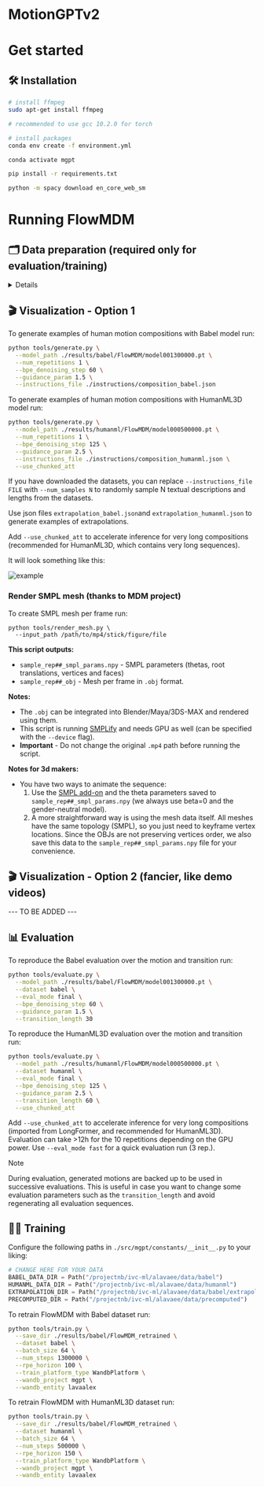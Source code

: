 # MotionGPTv2

# Get started

## 🛠️ Installation

```bash
# install ffmpeg
sudo apt-get install ffmpeg

# recommended to use gcc 10.2.0 for torch

# install packages
conda env create -f environment.yml

conda activate mgpt

pip install -r requirements.txt

python -m spacy download en_core_web_sm
```

# Running FlowMDM

## 🗂️ Data preparation (required only for evaluation/training)

<details>

**HumanML3D dataset**:

Follow the instructions in [HumanML3D](https://github.com/EricGuo5513/HumanML3D.git),
then copy the resulting dataset to our repository:

```bash
cp -r ../HumanML3D/HumanML3D ./dataset/HumanML3D
```

**Babel dataset**:

1. Download the processed version [here](https://drive.google.com/file/d/18a4eRh8mbIFb55FMHlnmI8B8tSTkbp4t/view?usp=share_link), and place it at `./dataset/babel`.

2. Download the following [here](https://drive.google.com/file/d/1PBlbxawaeFTxtKkKDsoJwQGuDTdp52DD/view?usp=sharing), and place it at `./dataset/babel`.

</details>

## 🎬 Visualization - Option 1

To generate examples of human motion compositions with Babel model run:

```bash
python tools/generate.py \
  --model_path ./results/babel/FlowMDM/model001300000.pt \
  --num_repetitions 1 \
  --bpe_denoising_step 60 \
  --guidance_param 1.5 \
  --instructions_file ./instructions/composition_babel.json
```

To generate examples of human motion compositions with HumanML3D model run:

```bash
python tools/generate.py \
  --model_path ./results/humanml/FlowMDM/model000500000.pt \
  --num_repetitions 1 \
  --bpe_denoising_step 125 \
  --guidance_param 2.5 \
  --instructions_file ./instructions/composition_humanml.json \
  --use_chunked_att
```

If you have downloaded the datasets, you can replace `--instructions_file FILE` with `--num_samples N` to randomly sample N textual descriptions and lengths from the datasets.

Use json files `extrapolation_babel.json`and `extrapolation_humanml.json` to generate examples of extrapolations.

Add `--use_chunked_att` to accelerate inference for very long compositions (recommended for HumanML3D, which contains very long sequences).

It will look something like this:

![example](../assets/mp4_example.gif)

### Render SMPL mesh (thanks to MDM project)

To create SMPL mesh per frame run:

```shell
python tools/render_mesh.py \
  --input_path /path/to/mp4/stick/figure/file
```

**This script outputs:**
* `sample_rep##_smpl_params.npy` - SMPL parameters (thetas, root translations, vertices and faces)
* `sample_rep##_obj` - Mesh per frame in `.obj` format.

**Notes:**
* The `.obj` can be integrated into Blender/Maya/3DS-MAX and rendered using them.
* This script is running [SMPLify](https://smplify.is.tue.mpg.de/) and needs GPU as well (can be specified with the `--device` flag).
* **Important** - Do not change the original `.mp4` path before running the script.

**Notes for 3d makers:**
* You have two ways to animate the sequence:
  1. Use the [SMPL add-on](https://smpl.is.tue.mpg.de/index.html) and the theta parameters saved to `sample_rep##_smpl_params.npy` (we always use beta=0 and the gender-neutral model).
  1. A more straightforward way is using the mesh data itself. All meshes have the same topology (SMPL), so you just need to keyframe vertex locations. 
     Since the OBJs are not preserving vertices order, we also save this data to the `sample_rep##_smpl_params.npy` file for your convenience.
     

## 🎬 Visualization - Option 2 (fancier, like demo videos)

--- TO BE ADDED ---

## 📊 Evaluation

To reproduce the Babel evaluation over the motion and transition run:

```bash
python tools/evaluate.py \
  --model_path ./results/babel/FlowMDM/model001300000.pt \
  --dataset babel \
  --eval_mode final \
  --bpe_denoising_step 60 \
  --guidance_param 1.5 \
  --transition_length 30
```

To reproduce the HumanML3D evaluation over the motion and transition run:

```bash
python tools/evaluate.py \
  --model_path ./results/humanml/FlowMDM/model000500000.pt \
  --dataset humanml \
  --eval_mode final \
  --bpe_denoising_step 125 \
  --guidance_param 2.5 \
  --transition_length 60 \
  --use_chunked_att
```

Add `--use_chunked_att` to accelerate inference for very long compositions (imported from LongFormer, and recommended for HumanML3D). Evaluation can take >12h for the 10 repetitions depending on the GPU power. Use `--eval_mode fast` for a quick evaluation run (3 rep.). 

> [!NOTE]
> During evaluation, generated motions are backed up to be used in successive evaluations. This is useful in case you want to change some evaluation parameters such as the `transition_length` and avoid regenerating all evaluation sequences. 


## 🏋️‍♂️ Training

Configure the following paths in `./src/mgpt/constants/__init__.py` to your liking:

```python
# CHANGE HERE FOR YOUR DATA
BABEL_DATA_DIR = Path("/projectnb/ivc-ml/alavaee/data/babel")
HUMANML_DATA_DIR = Path("/projectnb/ivc-ml/alavaee/data/humanml")
EXTRAPOLATION_DIR = Path("/projectnb/ivc-ml/alavaee/data/babel/extrapolation")
PRECOMPUTED_DIR = Path("/projectnb/ivc-ml/alavaee/data/precomputed")
```

To retrain FlowMDM with Babel dataset run:

```bash
python tools/train.py \
  --save_dir ./results/babel/FlowMDM_retrained \
  --dataset babel \
  --batch_size 64 \
  --num_steps 1300000 \
  --rpe_horizon 100 \
  --train_platform_type WandbPlatform \
  --wandb_project mgpt \
  --wandb_entity lavaalex
```

To retrain FlowMDM with HumanML3D dataset run:

```bash
python tools/train.py \
  --save_dir ./results/babel/FlowMDM_retrained \
  --dataset humanml \
  --batch_size 64 \
  --num_steps 500000 \
  --rpe_horizon 150 \
  --train_platform_type WandbPlatform \
  --wandb_project mgpt \
  --wandb_entity lavaalex
```
